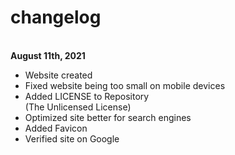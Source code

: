 # changelog
<br>
<strong>August 11th, 2021</strong>

- Website created
- Fixed website being too small on mobile devices
- Added LICENSE to Repository<br>
(The Unlicensed License)
- Optimized site better for search engines
- Added Favicon 
- Verified site on Google
